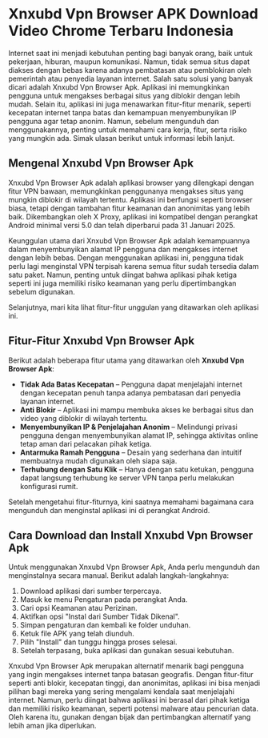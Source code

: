 # Xnxubd Vpn Browser APK Download Video Chrome Terbaru Indonesia

Internet saat ini menjadi kebutuhan penting bagi banyak orang, baik untuk pekerjaan, hiburan, maupun komunikasi. Namun, tidak semua situs dapat diakses dengan bebas karena adanya pembatasan atau pemblokiran oleh pemerintah atau penyedia layanan internet. Salah satu solusi yang banyak dicari adalah Xnxubd Vpn Browser Apk. Aplikasi ini memungkinkan pengguna untuk mengakses berbagai situs yang diblokir dengan lebih mudah. Selain itu, aplikasi ini juga menawarkan fitur-fitur menarik, seperti kecepatan internet tanpa batas dan kemampuan menyembunyikan IP pengguna agar tetap anonim. Namun, sebelum mengunduh dan menggunakannya, penting untuk memahami cara kerja, fitur, serta risiko yang mungkin ada. Simak ulasan berikut untuk informasi lebih lanjut.

## Mengenal Xnxubd Vpn Browser Apk

Xnxubd Vpn Browser Apk adalah aplikasi browser yang dilengkapi dengan fitur VPN bawaan, memungkinkan penggunanya mengakses situs yang mungkin diblokir di wilayah tertentu. Aplikasi ini berfungsi seperti browser biasa, tetapi dengan tambahan fitur keamanan dan anonimitas yang lebih baik. Dikembangkan oleh X Proxy, aplikasi ini kompatibel dengan perangkat Android minimal versi 5.0 dan telah diperbarui pada 31 Januari 2025.

Keunggulan utama dari Xnxubd Vpn Browser Apk adalah kemampuannya dalam menyembunyikan alamat IP pengguna dan mengakses internet dengan lebih bebas. Dengan menggunakan aplikasi ini, pengguna tidak perlu lagi menginstal VPN terpisah karena semua fitur sudah tersedia dalam satu paket. Namun, penting untuk diingat bahwa aplikasi pihak ketiga seperti ini juga memiliki risiko keamanan yang perlu dipertimbangkan sebelum digunakan.

Selanjutnya, mari kita lihat fitur-fitur unggulan yang ditawarkan oleh aplikasi ini.

## Fitur-Fitur Xnxubd Vpn Browser Apk

Berikut adalah beberapa fitur utama yang ditawarkan oleh **Xnxubd Vpn Browser Apk**:

- **Tidak Ada Batas Kecepatan** – Pengguna dapat menjelajahi internet dengan kecepatan penuh tanpa adanya pembatasan dari penyedia layanan internet.
- **Anti Blokir** – Aplikasi ini mampu membuka akses ke berbagai situs dan video yang diblokir di wilayah tertentu.
- **Menyembunyikan IP & Penjelajahan Anonim** – Melindungi privasi pengguna dengan menyembunyikan alamat IP, sehingga aktivitas online tetap aman dari pelacakan pihak ketiga.
- **Antarmuka Ramah Pengguna** – Desain yang sederhana dan intuitif membuatnya mudah digunakan oleh siapa saja.
- **Terhubung dengan Satu Klik** – Hanya dengan satu ketukan, pengguna dapat langsung terhubung ke server VPN tanpa perlu melakukan konfigurasi rumit.

Setelah mengetahui fitur-fiturnya, kini saatnya memahami bagaimana cara mengunduh dan menginstal aplikasi ini di perangkat Android.

## Cara Download dan Install Xnxubd Vpn Browser Apk

Untuk menggunakan Xnxubd Vpn Browser Apk, Anda perlu mengunduh dan menginstalnya secara manual. Berikut adalah langkah-langkahnya:

1. Download aplikasi dari sumber terpercaya.
2. Masuk ke menu Pengaturan pada perangkat Anda.
3. Cari opsi Keamanan atau Perizinan.
4. Aktifkan opsi "Instal dari Sumber Tidak Dikenal".
5. Simpan pengaturan dan kembali ke folder unduhan.
6. Ketuk file APK yang telah diunduh.
7. Pilih "Install" dan tunggu hingga proses selesai.
8. Setelah terpasang, buka aplikasi dan gunakan sesuai kebutuhan.

Xnxubd Vpn Browser Apk merupakan alternatif menarik bagi pengguna yang ingin mengakses internet tanpa batasan geografis. Dengan fitur-fitur seperti anti blokir, kecepatan tinggi, dan anonimitas, aplikasi ini bisa menjadi pilihan bagi mereka yang sering mengalami kendala saat menjelajahi internet. Namun, perlu diingat bahwa aplikasi ini berasal dari pihak ketiga dan memiliki risiko keamanan, seperti potensi malware atau pencurian data. Oleh karena itu, gunakan dengan bijak dan pertimbangkan alternatif yang lebih aman jika diperlukan.
